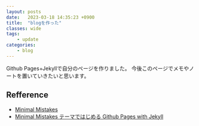 ```yaml
---
layout: posts
date:   2023-03-18 14:35:23 +0900
title:  "blogを作った"
classes: wide
tags:
    - update
categories:
    - blog
---
```



Github Pages+Jekyllで自分のページを作りました。
今後このページでメモやノートを置いていきたいと思います。

## Refference
* [Minimal Mistakes](https://mmistakes.github.io/minimal-mistakes/)
* [Minimal Mistakes テーマではじめる Github Pages with Jekyll](https://k11i.biz/blog/2016/08/11/starting-jekyll-with-minimal-mistakes/)

